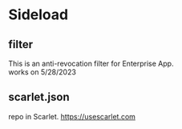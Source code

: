 # Sideload
## filter
This is an anti-revocation filter for Enterprise App.  
works on 5/28/2023

## scarlet.json
repo in Scarlet. https://usescarlet.com
